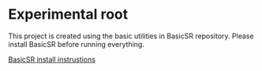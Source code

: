 # Experimental root

This project is created using the basic utilities in BasicSR repository. Please install BasicSR before running everything.

[BasicSR install instrustions](!https://github.com/xinntao/BasicSR/blob/master/INSTALL.md)